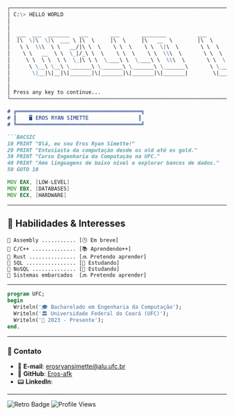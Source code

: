 ````markdown
┌──────────────────────────────────────────────────────────────────────────────────────────────────────────────────────────┐
│ C:\> HELLO WORLD                                                                                                         │
│                                                                                                                          │
│                                                                                                                          |
│  ___  ___  _______   ___       ___       ________          ___       __   ________  ________  ___       ________         |
│  |\  \|\  \|\  ___ \ |\  \     |\  \     |\   __  \        |\  \     |\  \|\   __  \|\   __  \|\  \     |\   ___ \       |
│   \ \  \\\  \ \   __/|\ \  \    \ \  \    \ \  \|\  \       \ \  \    \ \  \ \  \|\  \ \  \|\  \ \  \    \ \  \_|\ \     |
│    \ \   __  \ \  \_|/_\ \  \    \ \  \    \ \  \\\  \       \ \  \  __\ \  \ \  \\\  \ \   _  _\ \  \    \ \  \ \\ \    |
│     \ \  \ \  \ \  \_|\ \ \  \____\ \  \____\ \  \\\  \       \ \  \|\__\_\  \ \  \\\  \ \  \\  \\ \  \____\ \  \_\\ \   |
│      \ \__\ \__\ \_______\ \_______\ \_______\ \_______\       \ \____________\ \_______\ \__\\ _\\ \_______\ \_______\  |
│       \|__|\|__|\|_______|\|_______|\|_______|\|_______|        \|____________|\|_______|\|__|\|__|\|_______|\|_______|  |                                                                                         |                                                                                                                          |
│                                                                                                                          |
│                                                                                                                          │
│ Press any key to continue...                                                                                             │
└──────────────────────────────────────────────────────────────────────────────────────────────────────────────────────────┘

# ╔════════════════════════════════════════╗  
# ║    🖥️ EROS RYAN SIMETTE                ║  
# ╚════════════════════════════════════════╝  

```BACSIC
10 PRINT "Olá, eu sou Eros Ryan Simette!"
20 PRINT "Entusiasta da computação desde os old até os gold."
30 PRINT "Curso Engenharia da Computação na UFC."
40 PRINT "Amo linguagens de baixo nível e explorar bancos de dados."
50 GOTO 10
````

```asm
MOV EAX, [LOW-LEVEL]  
MOV EBX, [DATABASES]  
MOV ECX, [HARDWARE]  
```

---

## 💾 Habilidades & Interesses

```
🔹 Assembly ........... [🕒 Em breve]  
🔹 C/C++ .............. [📚 Aprendendo++]  
🔹 Rust ............... [🔜 Pretendo aprender]  
🔹 SQL ................ [📘 Estudando]  
🔹 NoSQL .............. [📘 Estudando]  
🔹 Sistemas embarcados  [🔜 Pretendo aprender]
```

---

```pascal
program UFC;
begin
  Writeln('🎓 Bacharelado em Engenharia da Computação');
  Writeln('🏛 Universidade Federal do Ceará (UFC)');
  Writeln('📅 2023 - Presente');
end.
```

---

### 📡 Contato

* 📧 **E-mail**: [erosryansimette@alu.ufc.br](mailto:erosryansimette@alu.ufc.br)
* 💾 **GitHub**: [Eros-afk](https://github.com/Eros-afk)
* 📟 **LinkedIn**: []()

---

![Retro Badge](https://img.shields.io/badge/RETRO%20MODE-ACTIVE-ff69b4?style=for-the-badge\&logo=apachespark\&logoColor=white)
![Profile Views](https://komarev.com/ghpvc/?username=Eros-afk\&color=blue\&style=flat-square)

</div>
